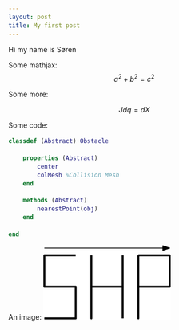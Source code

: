 ```yaml
---
layout: post
title: My first post
---
```


Hi my name is Søren 

Some mathjax: $$a^2 + b^2 = c^2$$

Some more:

$$Jdq = dX$$

Some code:
```matlab
classdef (Abstract) Obstacle
    
    properties (Abstract)
        center
        colMesh %Collision Mesh
    end
    
    methods (Abstract)
        nearestPoint(obj)
    end
    
end
```

An image:
![SHP logo](/images/shp.png)